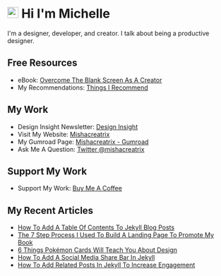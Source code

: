 # <img src="https://media.giphy.com/media/hvRJCLFzcasrR4ia7z/giphy.gif" width="25px"> Hi I'm Michelle


I'm a designer, developer, and creator. I talk about being a productive designer.


## Free Resources
- eBook: [Overcome The Blank Screen As A Creator](https://gum.co/blank-screen)
- My Recommendations: [Things I Recommend](https://www.mishacreatrix.com/recommendations)

## My Work
- Design Insight Newsletter: [Design Insight](https://designinsight.substack.com/)
- Visit My Website: [Mishacreatrix](https://mishacreatrix.com/)
- My Gumroad Page: [Mishacreatrix - Gumroad](https://gumroad.com/mishacreatrix)
- Ask Me A Question: [Twitter @mishacreatrix](https://twitter.com/MishaCreatrix)

## Support My Work
- Support My Work: [Buy Me A Coffee](https://www.buymeacoffee.com/mishacreatrix)


## My Recent Articles

  * [How To Add A Table Of Contents To Jekyll Blog Posts](https://mishacreatrix.com/table-of-contents-jekyll)
  * [The 7 Step Process I Used To Build A Landing Page To Promote My Book](https://mishacreatrix.com/book-landing-page)
  * [6 Things Pokémon Cards Will Teach You About Design](https://mishacreatrix.com/pokemon-cards-teach-design)
  * [How To Add A Social Media Share Bar In Jekyll](https://mishacreatrix.com/social-media-share-jekyll)
  * [How To Add Related Posts In Jekyll To Increase Engagement](https://mishacreatrix.com/related-posts-jekyll)
